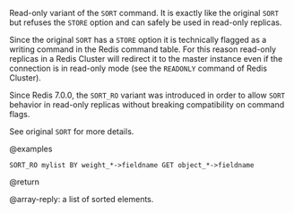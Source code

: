 Read-only variant of the `SORT` command. It is exactly like the original `SORT` but refuses the `STORE` option and can safely be used in read-only replicas.

Since the original `SORT` has a `STORE` option it is technically flagged as a writing command in the Redis command table. For this reason read-only replicas in a Redis Cluster will redirect it to the master instance even if the connection is in read-only mode (see the `READONLY` command of Redis Cluster).

Since Redis 7.0.0, the `SORT_RO` variant was introduced in order to allow `SORT` behavior in read-only replicas without breaking compatibility on command flags.

See original `SORT` for more details.

@examples

```
SORT_RO mylist BY weight_*->fieldname GET object_*->fieldname
```

@return

@array-reply: a list of sorted elements.
